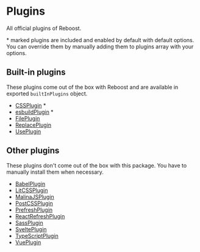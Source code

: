 # Plugins
All official plugins of Reboost.

\* marked plugins are included and enabled by default with default options.
You can override them by manually adding them to plugins array with your options.

## Built-in plugins
These plugins come out of the box with Reboost and
are available in exported `builtInPlugins` object.

- [CSSPlugin](./built-in-plugins/css.md) *
- [esbuildPlugin](./built-in-plugins/esbuild.md) *
- [FilePlugin](./built-in-plugins/file.md)
- [ReplacePlugin](./built-in-plugins/replace.md)
- [UsePlugin](./built-in-plugins/use.md)

## Other plugins
These plugins don't come out of the box with this package.
You have to manually install them when necessary.

- [BabelPlugin](/packages/plugin-babel/README.md)
- [LitCSSPlugin](/packages/plugin-litcss/README.md)
- [MalinaJSPlugin](/packages/plugin-malinajs/README.md)
- [PostCSSPlugin](/packages/plugin-postcss/README.md)
- [PrefreshPlugin](/packages/plugin-prefresh/README.md)
- [ReactRefreshPlugin](/packages/plugin-react-refresh/README.md)
- [SassPlugin](/packages/plugin-sass/README.md)
- [SveltePlugin](/packages/plugin-svelte/README.md)
- [TypeScriptPlugin](/packages/plugin-typescript/README.md)
- [VuePlugin](/packages/plugin-vue/README.md)
